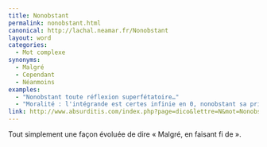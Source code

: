 ```yaml
---
title: Nonobstant
permalink: nonobstant.html
canonical: http://lachal.neamar.fr/Nonobstant
layout: word
categories:
  - Mot complexe
synonyms:
  - Malgré
  - Cependant
  - Néanmoins
examples:
  - "Nonobstant toute réflexion superfétatoire…"
  - "Moralité : l'intégrande est certes infinie en 0, nonobstant sa primitiveest finie en 0."
link: http://www.absurditis.com/index.php?page=dico&lettre=N&mot=Nonobstant
---
```


Tout simplement une façon évoluée de dire « Malgré, en faisant fi de ».

